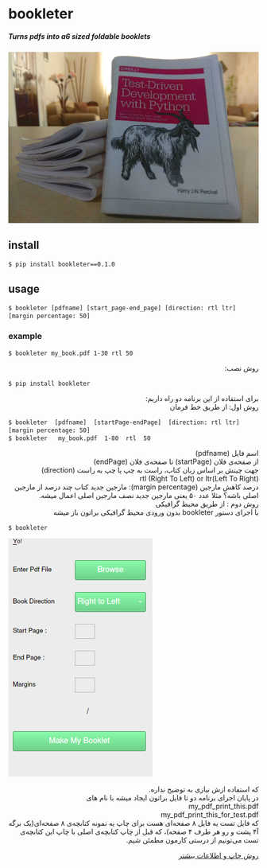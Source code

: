 # bookleter
##### Turns pdfs into a6 sized foldable booklets

![My Hot Booklet](screenshots/header.jpg)

## install
```console
$ pip install bookleter==0.1.0
```

## usage
```console
$ bookleter [pdfname] [start_page-end_page] [direction: rtl ltr] [margin percentage: 50]
```
### example
```console
$ bookleter my_book.pdf 1-30 rtl 50
```

<div dir="rtl"> 
  روش نصب:
</div>

```console
$ pip install bookleter
```

<div dir="rtl">
برای استفاده از این برنامه دو راه داریم:</br>
روش اول: از طریق خط فرمان
</div>

```console
$ bookleter  [pdfname]  [startPage-endPage]  [direction: rtl ltr]  [margin percentage: 50]
$ bookleter   my_book.pdf  1-80  rtl  50
```
<div dir="rtl"> 
اسم فایل (pdfname)</br>
از صفحه‌ی فلان (startPage) تا صفحه‌ی فلان (endPage)</br>
جهت چینش بر اساس زبان کتاب، راست به چپ یا چپ به راست (direction)</br>
rtl (Right To Left) or ltr(Left To Right)</br>
درصد کاهش مارجین (margin percentage): مارجین جدید کتاب چند درصد از مارجین اصلی باشه؟ مثلا عدد ۵۰ یعنی مارجین جدید نصف مارجین اصلی اعمال میشه.</br> 
روش دوم : از طریق محیط گرافیکی</br>
با اجرای دستور bookleter بدون ورودی محیط گرافیکی براتون باز میشه
</div>

```console
$ bookleter
```

![GUI](screenshots/bookleter_gui.png)

<div dir="rtl">
که استفاده ازش نیازی به توضیح نداره.</br>
در پایان اجرای برنامه دو تا فایل براتون ایجاد میشه با نام های</br>
my_pdf_print_this.pdf</br>
 my_pdf_print_this_for_test.pdf</br>
که فایل تست یه فایل ۸ صفحه‌ای هست برای چاپ یه نمونه‌ کتابچه‌ی ۸ صفحه‌ای(یک برگه آ۴ پشت و رو هر طرف ۴ صفحه)، که قبل از چاپ کتابچه‌ی اصلی با چاپ این کتابچه‌ی تست می‌تونیم از درستی کارمون مطمئن شیم.</br>

[روش چاپ و اطلاعات بیشتر](https://www.google.com)</br>

</div>

